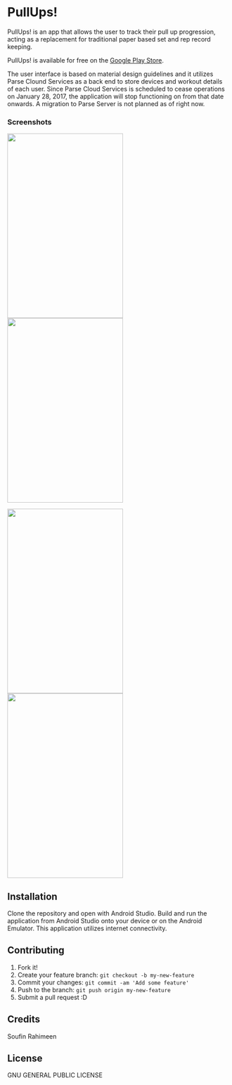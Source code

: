 # PullUps!

PullUps! is an app that allows the user to track their pull up progression, acting as a replacement for traditional paper based set and rep record keeping.

PullUps! is available for free on the [Google Play Store](https://play.google.com/store/apps/details?id=com.rahimeen.soufin.pullups).

The user interface is based on material design guidelines and it utilizes Parse Clound Services as a back end to store devices and workout details of each user. Since Parse Cloud Services is scheduled to cease operations on January 28, 2017, the application will stop functioning on from that date onwards. A migration to Parse Server is not planned as of right now.

### Screenshots
<img src="https://lh3.googleusercontent.com/sKM_wMyyhawIaeNilm7SD8Q8mYmagbTff6v3W3gFeGaGyeXuqF42wXV_lep4nYaa_H-K=h900-rw" width="263px" height="420px" /> <img src="https://lh3.googleusercontent.com/vomnkm7h0Shd5VgWVYaim6QoJba_Lr0q1nwCY3dCn6JhBEtFIkaQzV3jz73flK7ViUA=h900-rw" width="263px" height="420px" />

<img src="https://lh3.googleusercontent.com/D_QKb86h37IJdkGLWO66crzHbaloURm4zwv1Qm3aBs8_0yhIEsLhu3pe8sElmbKC5Q=h900-rw" width="263px" height="420px" /> <img src="https://lh3.googleusercontent.com/niWs6YB5o-RDkTme-fH6jRHDz1YDpAcDxWxzUzx1JIll1soXmt1Mbcc2d5DJ8mg6TUA=h900-rw" width="263px" height="420px" />

## Installation
Clone the repository and open with Android Studio. Build and run the application from Android Studio onto your device or on the Android Emulator. This application utilizes internet connectivity.

## Contributing
1. Fork it!
2. Create your feature branch: `git checkout -b my-new-feature`
3. Commit your changes: `git commit -am 'Add some feature'`
4. Push to the branch: `git push origin my-new-feature`
5. Submit a pull request :D

## Credits
Soufin Rahimeen

## License
GNU GENERAL PUBLIC LICENSE


